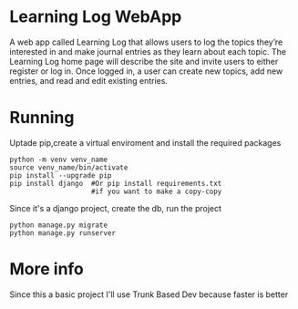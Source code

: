 # Learning Log WebApp
A web app called Learning Log that allows users to
log the topics they’re interested in and make journal entries as
they learn about each topic. The Learning Log home page will
describe the site and invite users to either register or log in. Once
logged in, a user can create new topics, add new entries, and read
and edit existing entries.

# Running 
Uptade pip,create a virtual enviroment and install the required packages
```shell
python -m venv venv_name
source venv_name/bin/activate
pip install --upgrade pip
pip install django  #Or pip install requirements.txt 
                    #if you want to make a copy-copy
```
Since it's a django project, create the db, run the project
```
python manage.py migrate
python manage.py runserver
```
# More info
Since this a basic project I'll use Trunk Based Dev because faster is better